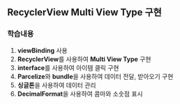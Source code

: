 ## RecyclerView Multi View Type 구현
### 학습내용
1. **viewBinding** 사용
2. **RecyclerView**를 사용하여  **Multi View Type** 구현
3. **interface**를 사용하여 아이템 클릭 구현
4. **Parcelize**와 **bundle**을 사용하여 데이터 전달, 받아오기 구현
5. **싱글톤**을 사용하여 데이터 관리
6. **DecimalFormat**을 사용하여 콤마와 소숫점 표시
